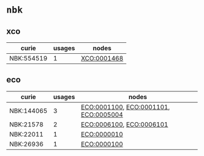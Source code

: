 # `nbk`

## xco

| curie      |   usages | nodes                                                     |
|------------|----------|-----------------------------------------------------------|
| NBK:554519 |        1 | [XCO:0001468](http://purl.obolibrary.org/obo/XCO_0001468) |

## eco

| curie      |   usages | nodes                                                                                                                                                                           |
|------------|----------|---------------------------------------------------------------------------------------------------------------------------------------------------------------------------------|
| NBK:144065 |        3 | [ECO:0001100](http://purl.obolibrary.org/obo/ECO_0001100), [ECO:0001101](http://purl.obolibrary.org/obo/ECO_0001101), [ECO:0005004](http://purl.obolibrary.org/obo/ECO_0005004) |
| NBK:21578  |        2 | [ECO:0006100](http://purl.obolibrary.org/obo/ECO_0006100), [ECO:0006101](http://purl.obolibrary.org/obo/ECO_0006101)                                                            |
| NBK:22011  |        1 | [ECO:0000010](http://purl.obolibrary.org/obo/ECO_0000010)                                                                                                                       |
| NBK:26936  |        1 | [ECO:0000100](http://purl.obolibrary.org/obo/ECO_0000100)                                                                                                                       |

